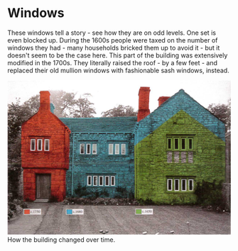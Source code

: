 # Windows
These windows tell a story - see how they are on odd levels. One set is even blocked up. 
During the 1600s people were taxed on the number of windows they had - many households bricked them up to avoid it - but it doesn't seem to be the case here. This part of the building was extensively modified in the 1700s. They literally raised the roof - by a few feet - and replaced their old mullion windows with fashionable sash windows, instead.  


![max_pic](./coloured_frontage.png)
How the building changed over time.